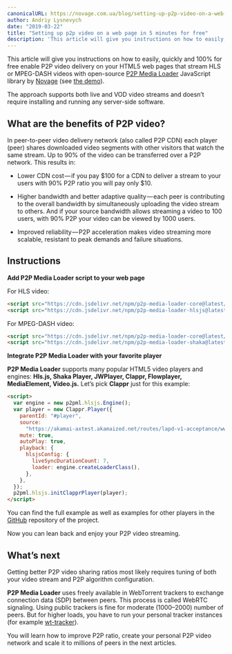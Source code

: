 ```yaml
---
canonicalURL: https://novage.com.ua/blog/setting-up-p2p-video-on-a-web-page-in-5-minutes-for-free
author: Andriy Lysnevych
date: "2019-03-22"
title: "Setting up p2p video on a web page in 5 minutes for free"
description: 'This article will give you instructions on how to easily, quickly and 100% for free enable P2P video delivery on your HTML5 web pages that stream HLS or MPEG-DASH videos with open-source <a href="https://github.com/novage/p2p-media-loader">P2P Media Loader</a> JavaScript library by <a href="https://novage.com.ua/">Novage</a> (see <a href="http://novage.com.ua/p2p-media-loader/demo">the demo</a>).'
---
```


This article will give you instructions on how to easily, quickly and 100% for free enable P2P video delivery on your HTML5 web pages that stream HLS or MPEG-DASH videos with open-source [P2P Media Loader](https://github.com/novage/p2p-media-loader) JavaScript library by [Novage](https://novage.com.ua/) (see [the demo](http://novage.com.ua/p2p-media-loader/demo)).

The approach supports both live and VOD video streams and doesn’t require installing and running any server-side software.

## What are the benefits of P2P video?

In peer-to-peer video delivery network (also called P2P CDN) each player (peer) shares downloaded video segments with other visitors that watch the same stream. Up to 90% of the video can be transferred over a P2P network. This results in:

- Lower CDN cost — if you pay $100 for a CDN to deliver a stream to your users with 90% P2P ratio you will pay only $10.

- Higher bandwidth and better adaptive quality — each peer is contributing to the overall bandwidth by simultaneously uploading the video stream to others. And if your source bandwidth allows streaming a video to 100 users, with 90% P2P your video can be viewed by 1000 users.

- Improved reliability — P2P acceleration makes video streaming more scalable, resistant to peak demands and failure situations.

## Instructions

**Add P2P Media Loader script to your web page**

For HLS video:

```html
<script src="https://cdn.jsdelivr.net/npm/p2p-media-loader-core@latest/build/p2p-media-loader-core.min.js"></script>
<script src="https://cdn.jsdelivr.net/npm/p2p-media-loader-hlsjs@latest/build/p2p-media-loader-hlsjs.min.js"></script>
```

For MPEG-DASH video:

```html
<script src="https://cdn.jsdelivr.net/npm/p2p-media-loader-core@latest/build/p2p-media-loader-core.min.js"></script>
<script src="https://cdn.jsdelivr.net/npm/p2p-media-loader-shaka@latest/build/p2p-media-loader-shaka.min.js"></script>
```

**Integrate P2P Media Loader with your favorite player**

**P2P Media Loader** supports many popular HTML5 video players and engines: **Hls.js, Shaka Player, JWPlayer, Clappr, Flowplayer, MediaElement, Video.js.** Let’s pick **Clappr** just for this example:

```html
<script>
  var engine = new p2pml.hlsjs.Engine();
  var player = new Clappr.Player({
    parentId: "#player",
    source:
      "https://akamai-axtest.akamaized.net/routes/lapd-v1-acceptance/www_c4/Manifest.m3u8",
    mute: true,
    autoPlay: true,
    playback: {
      hlsjsConfig: {
        liveSyncDurationCount: 7,
        loader: engine.createLoaderClass(),
      },
    },
  });
  p2pml.hlsjs.initClapprPlayer(player);
</script>
```

You can find the full example as well as examples for other players in the [GitHub](https://github.com/Novage/p2p-media-loader/) repository of the project.

Now you can lean back and enjoy your P2P video streaming.

## What’s next

Getting better P2P video sharing ratios most likely requires tuning of both your video stream and P2P algorithm configuration.

**P2P Media Loader** uses freely available in WebTorrent trackers to exchange connection data (SDP) between peers. This process is called WebRTC signaling. Using public trackers is fine for moderate (1000–2000) number of peers. But for higher loads, you have to run your personal tracker instances (for example [wt-tracker](https://github.com/Novage/wt-tracker)).

You will learn how to improve P2P ratio, create your personal P2P video network and scale it to millions of peers in the next articles.
